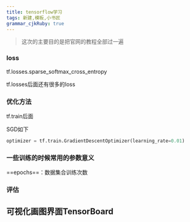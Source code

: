 ```yaml
---
title: tensorflow学习
tags: 新建,模板,小书匠
grammar_cjkRuby: true
---
```


> 这次的主要目的是把官网的教程全部过一遍

### loss

tf.losses.sparse_softmax_cross_entropy

tf.losses后面还有很多的loss

### 优化方法
tf.train后面

SGD如下
``` python
optimizer = tf.train.GradientDescentOptimizer(learning_rate=0.01)
```

### 一些训练的时候常用的参数意义

==epochs==：数据集合训练次数


### 评估


## 可视化画图界面TensorBoard 

